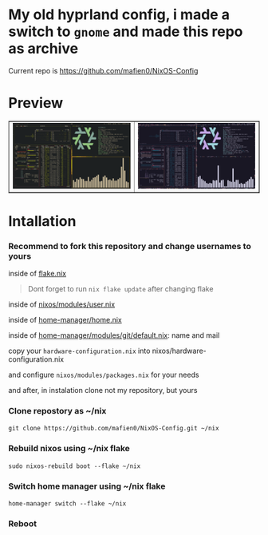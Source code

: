 # My old hyprland config, i made a switch to `gnome` and made this repo as archive
Current repo is <https://github.com/mafien0/NixOS-Config>

# Preview

<table border="1">
    <tr>
        <td><img src="./pictures/preview-1.png" alt="Preview 1"></td>
        <td><img src="./pictures/preview-2.png" alt="Preview 2"></td>
    </tr>
</table>

# Intallation

### Recommend to fork this repository and change usernames to yours
inside of [flake.nix](https://github.com/Mafien01/NixOS-Config/blob/main/flake.nix)
> Dont forget to run `nix flake update` after changing flake

inside of [nixos/modules/user.nix](https://github.com/Mafien01/NixOS-Config/blob/main/nixos/modules/user.nix)

inside of [home-manager/home.nix](https://github.com/Mafien01/NixOS-Config/blob/main/home-manager/home.nix)

inside of [home-manager/modules/git/default.nix](https://github.com/Mafien01/NixOS-Config/blob/main/home-manager/modules/git/default.nix): name and mail

copy your `hardware-configuration.nix` into nixos/hardware-configuration.nix

and configure `nixos/modules/packages.nix` for your needs

and after, in instalation clone not my repository, but yours


### Clone repostory as ~/nix
```
git clone https://github.com/mafien0/NixOS-Config.git ~/nix
```

### Rebuild nixos using ~/nix flake
```
sudo nixos-rebuild boot --flake ~/nix
```
### Switch home manager using ~/nix flake
```
home-manager switch --flake ~/nix
```

### Reboot




